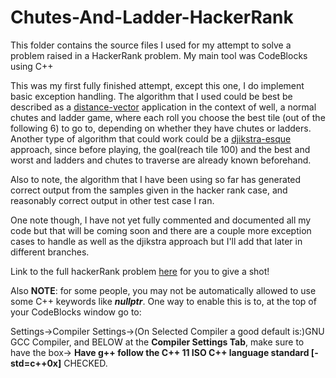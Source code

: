 # Chutes-And-Ladder-HackerRank
This folder contains the source files I used for my attempt to solve a problem raised in a HackerRank problem. My main tool was CodeBlocks using C++

This was my first fully finished attempt, except this one, I do implement basic exception handling. The algorithm that I used could be best be described as a <a href="https://en.wikipedia.org/wiki/Distance-vector_routing_protocol">distance-vector</a> application in the context of well, a normal chutes and ladder game, where each roll you choose the best tile (out of the following 6) to go to, depending on whether they have chutes or ladders. Another type of algorithm that could work could be a <a href="https://en.wikipedia.org/wiki/Dijkstra%27s_algorithm">djikstra-esque</a> approach, since before playing, the goal(reach tile 100) and the best and worst and ladders and chutes to traverse are already known beforehand.

Also to note, the algorithm that I have been using so far has generated correct output from the samples given in the hacker rank case, and reasonably correct output in other test case I ran.

One note though, I have not yet fully commented and documented all my code but that will be coming soon and there are a couple more exception cases to handle as well as the djikstra approach but I'll add that later in different branches.

Link to the full hackerRank problem <a href="https://www.hackerrank.com/challenges/the-quickest-way-up">here</a> for you to give a shot!

Also <strong>NOTE</strong>: for some people, you may not be automatically allowed to use some C++ keywords like <em><strong>nullptr</strong></em>. One way to enable this is to, at the top of your CodeBlocks window go to:


Settings->Compiler Settings->(On Selected Compiler a good default is:)GNU GCC Compiler, and BELOW at the <strong>Compiler Settings Tab</strong>, make sure to have the box->
<strong>Have g++ follow the C++ 11 ISO C++ language standard [-std=c++0x]</strong> CHECKED.

